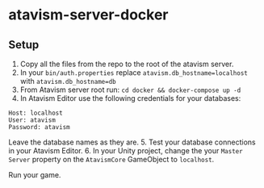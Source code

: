 # atavism-server-docker

## Setup

1. Copy all the files from the repo to the root of the atavism server.
2. In your `bin/auth.properties` replace `atavism.db_hostname=localhost` with `atavism.db_hostname=db`
3. From Atavism server root run: `cd docker && docker-compose up -d`
4. In Atavism Editor use the following credentials for your databases:
```
Host: localhost
User: atavism
Password: atavism
```
Leave the database names as they are.
5. Test your database connections in your Atavism Editor.
6. In your Unity project, change the your `Master Server` property on the `AtavismCore` GameObject to `localhost`.

Run your game.
